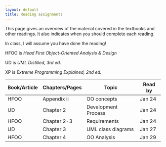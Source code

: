 ```yaml
---
layout: default
title: Reading assignments
---
```


This page gives an overview of the material covered in the textbooks and other readings. It also indicates when you should complete each reading.

In class, I will assume you have done the reading!

HFOO is *Head First Object-Oriented Analysis & Design*

UD is *UML Distilled, 3rd ed.*

XP is *Extreme Programming Explained, 2nd ed.*

Book/Article       | Chapters/Pages | Topic                    | Read by
------------------ | -------------- | ------------------------ | -------------
HFOO               | Appendix ii    | OO concepts              | Jan 24
UD                 | Chapter 2      | Development Process      | Jan 24
HFOO               | Chapter 2-3    | Requirements             | Jan 24
UD                 | Chapter 3      | UML class diagrams       | Jan 27
HFOO               | Chapter 4      | OO Analysis              | Jan 29
